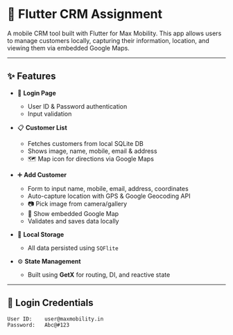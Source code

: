 # 📱 Flutter CRM Assignment

A mobile CRM tool built with Flutter for Max Mobility. This app allows users to manage customers locally, capturing their information, location, and viewing them via embedded Google Maps.

---

## ✨ Features

- 🔐 **Login Page**
  - User ID & Password authentication
  - Input validation

- 📋 **Customer List**
  - Fetches customers from local SQLite DB
  - Shows image, name, mobile, email & address
  - 🗺️ Map icon for directions via Google Maps

- ➕ **Add Customer**
  - Form to input name, mobile, email, address, coordinates
  - Auto-capture location with GPS & Google Geocoding API
  - 📷 Pick image from camera/gallery
  - 📌 Show embedded Google Map
  - Validates and saves data locally

- 💾 **Local Storage**
  - All data persisted using `SQFlite`

- ⚙️ **State Management**
  - Built using **GetX** for routing, DI, and reactive state

---

## 🔑 Login Credentials

```plaintext
User ID:    user@maxmobility.in  
Password:   Abc@#123
